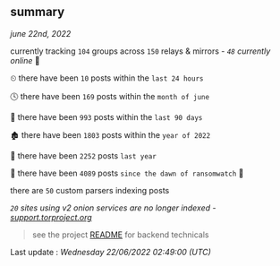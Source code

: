 
## summary
_june 22nd, 2022_

currently tracking `104` groups across `150` relays & mirrors - _`48` currently online_ 📡

⏲ there have been `10` posts within the `last 24 hours`

🕓 there have been `169` posts within the `month of june`

📅 there have been `993` posts within the `last 90 days`

🏚 there have been `1803` posts within the `year of 2022`

🚀 there have been `2252` posts `last year`

🦕 there have been `4089` posts `since the dawn of ransomwatch` 🐣

there are `50` custom parsers indexing posts

_`20` sites using v2 onion services are no longer indexed - [support.torproject.org](https://support.torproject.org/onionservices/v2-deprecation/)_

> see the project [README](https://github.com/jmousqueton/ransomwatch#readme) for backend technicals



Last update : _Wednesday 22/06/2022 02:49:00 (UTC)_

